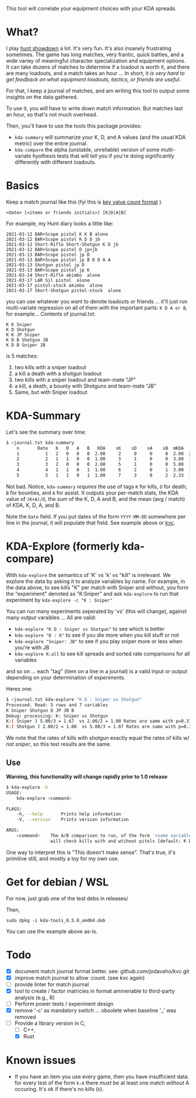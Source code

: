 This tool will correlate your equipment choices with your KDA spreads.

# What?

I play [hunt showdown](https://www.huntshowdown.com/) a lot. It's very fun. It's also insanely frustrating sometimes. The game has long matches, very frantic, quick battles, and a wide variey of meaningful character specialization and equipment options. It can take dozens of matches to determine if a loadout is worth it, and there are many loadouts, and a match takes an hour ... In short, it *is very hard to get feedback on what equipment loadouts, tactics, or friends are useful*.

For that, I keep a journal of matches, and am writing this tool to output some insights on the data gathered.

To use it, you *will* have to write down match information. But matches last an hour, so that's not much overhead. 

Then, you'll have to use the tools this package provides:

-  `kda-summary` will summarize your K, D, and A values (and the usual KDA metric) over the entire journal.
-  `kda-compare` the alpha (unstable, unreliable) version of some multi-variate hyothesis tests that will tell you if you're doing significantly differently with different loadouts.


# Basics

Keep a match journal like this (fyi this is [key value count format](https://github.com/jodavaho/kvc) ).

```
<date> [<items or friends initials>] [K|D|A|B]
```

For example, my Hunt diary looks a little like:
```
2021-03-12 BAR+Scope pistol K K B alone
2021-03-12 BAR+Scope pistol K D D jb
2021-03-12 Short-Rifle Short-Shotgun K D jb
2021-03-12 BAR+Scope pistol D jp+jb
2021-03-13 BAR+Scope pistol jp D
2021-03-13 BAR+Scope pistol jp B D D A A
2021-03-13 Shotgun pistol jp D
2021-03-13 BAR+Scope pistol jp K
2021-03-14 Short-Rifle akimbo  alone
2021-03-17 LAR Sil pistol  alone
2021-03-17 pistol-stock akimbo  alone
2021-03-17 Short-Shotgun pistol-stock  alone
```

you can use whatever you want to denote loadouts or friends ... it'll just run multi-variate regression on all of them with the important parts: `K D A or B`, for example...
Contents of journal.txt:

```
K K Sniper
K D Shotgun
K K JP Sniper
K D B Shotgun JB
K D B Sniper JB
```

is 5 matches:

1. two kills with a sniper loadout
2. a kill a death with a shotgun loadout
3. two kills with a sniper loadout and team-mate "JP"
4. a kill, a death, a bounty with Shotguns and team-mate "JB"
5. Same, but with Sniper loadout

# KDA-Summary

Let's see the summary over time:

```bash
$ <journal.txt kda-summary
    n       Date   K   D   A   B   KDA    sK    sD    sA    sB  mKDA    mK    mD    mA    mB 
    1          1   2   0   0   0  2.00     2     0     0     0  2.00  2.00  0.00  0.00  0.00 
    2          2   1   1   0   0  1.00     3     1     0     0  3.00  1.50  0.50  0.00  0.00 
    3          3   2   0   0   0  2.00     5     1     0     0  5.00  1.67  0.33  0.00  0.00 
    4          4   1   1   0   1  1.00     6     2     0     1  3.00  1.50  0.50  0.00  0.25 
    5          5   1   1   0   1  1.00     7     3     0     2  2.33  1.40  0.60  0.00  0.40 
```

Not bad. Notice, `kda-summary` *requires* the use of tags `K` for kills, `D` for death, `B` for bounties, and `A` for assist. It outputs your per-match stats, the KDA value of `(K+A)/D`, the sum of the K, D, A and B, and the mean (avg / match) of KDA, K, D, A, and B.

Note the `Date` field. If you put dates of the form `YYYY-MM-DD` somewhere per line in the journal, it will populate that field. See example above or [kvc](github.com/jodavaho/kvc.git).

# KDA-Explore (formerly kda-compare)

With 
`kda-explore` 
the semantics of 'K' vs 'k' vs "kill" is irrelevant. We explore the data by asking it to analyze variables by name. For example, in the  data above, to see kills "K" per match with Sniper and without, you form the "experiment" denoted as "K:Sniper" and ask `kda-explore` to run that experiment by `kda-explore -c "K : Sniper"`

You can run many experiments seperated by 'vs' (this will change), against many output varaibles ... All are valid:

- `kda-explore "K D : Sniper vs Shotgun"` to see which is better
- `kda-explore "D : K"` to see if you die more when you kill stuff or not
- `kda-explore "Sniper: JB"` to see if you play sniper more or less when you're with JB
- `kda-explore K:all` to see kill spreads and sorted rate comparisons for all variables

and so on ... each "tag" (item on a line in a journal) is a valid input or output depending on your determination of experiments.

Heres one:
```bash
$ <journal.txt kda-explore "K D : Sniper vs Shotgun"
Processed. Read: 5 rows and 7 variables
K Sniper Shotgun D JP JB B 
Debug: processing: K: Sniper vs Shotgun
K:( Sniper ) 5.00/3 = 1.67  vs 2.00/2 = 1.00 Rates are same with p=0.373
K:( Shotgun ) 2.00/2 = 1.00  vs 5.00/3 = 1.67 Rates are same with p=0.373
```

We note that the rates of kills with shotgun exactly equal the rates of kills w/ *not sniper*, so this test results are the same. 

## Use

**Warning, this functionality will change rapidly prior to 1.0 release**

```bash
$ kda-explore -h
USAGE:
    kda-explore <command>

FLAGS:
    -h, --help       Prints help information
    -V, --version    Prints version information

ARGS:
    <command>    The A/B comparison to run, of the form '<some variables : <other variables>'. e.g., 'K: pistol'
                 will check kills with and wtihout pitols [default: K D A : all]
```


One way to interpret this is "This doesn't make sense". That's true, it's primitive still, and mostly a toy for my own use.

# Get for debian / WSL

For now, just grab one of the test debs in releases/

Then,

```
sudo dpkg -i kda-tools_0.5.0_amd64.deb
```

You can use the example above as-is. 

# Todo

- [x] document match journal format better. see: github.com/jodavaho/kvc.git
- [x] improve match journal to allow :count. (see kvc again)
- [ ] provide linter for match journal
- [x] tool to create / factor matricies in format ammenable to third-party analysis (e.g., R)
- [ ] Perform power tests / experiment design 
- [x] remove '-c' as mandatory switch ... obsolete when baseline '\_' was removed
- [ ] Provide a library version in C, 
  - [ ] C++, 
  - [x] Rust

# Known issues

- If you have an item you use every game, then you have insufficient data. for every test of the form `k:A` there *must* be at least one match *without* A occuring. It's ok if there's no kills (`k`).
